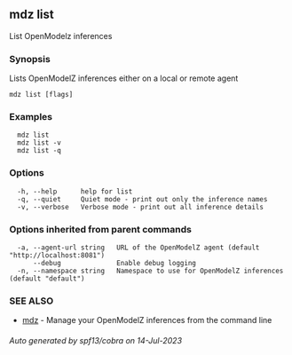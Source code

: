 ## mdz list

List OpenModelz inferences

### Synopsis

Lists OpenModelZ inferences either on a local or remote agent

```
mdz list [flags]
```

### Examples

```
  mdz list
  mdz list -v
  mdz list -q
```

### Options

```
  -h, --help      help for list
  -q, --quiet     Quiet mode - print out only the inference names
  -v, --verbose   Verbose mode - print out all inference details
```

### Options inherited from parent commands

```
  -a, --agent-url string   URL of the OpenModelZ agent (default "http://localhost:8081")
      --debug              Enable debug logging
  -n, --namespace string   Namespace to use for OpenModelZ inferences (default "default")
```

### SEE ALSO

* [mdz](mdz.md)	 - Manage your OpenModelZ inferences from the command line

###### Auto generated by spf13/cobra on 14-Jul-2023
